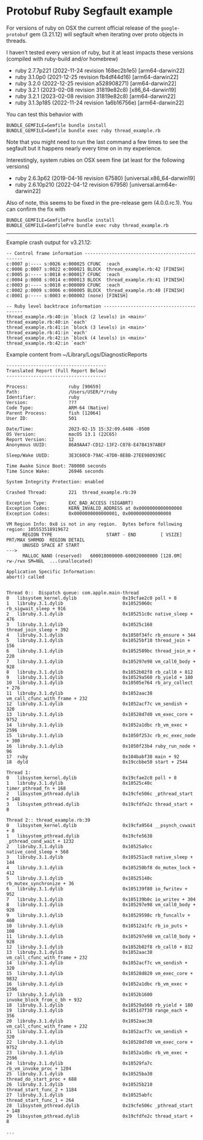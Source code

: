 # Protobuf Ruby Segfault example

For versions of ruby on OSX the current official release of the `google-protobuf` gem (3.21.12) will segfault when iterating over proto objects in threads.

I haven't tested every version of ruby, but it at least impacts these versions (compiled with ruby-build and/or homebrew)

- ruby 2.7.7p221 (2022-11-24 revision 168ec2b1e5) [arm64-darwin22]
- ruby 3.1.0p0 (2021-12-25 revision fb4df44d16) [arm64-darwin22]
- ruby 3.2.0 (2022-12-25 revision a528908271) [arm64-darwin22]
- ruby 3.2.1 (2023-02-08 revision 31819e82c8) [x86_64-darwin19]
- ruby 3.2.1 (2023-02-08 revision 31819e82c8) [arm64-darwin22]
- ruby 3.1.3p185 (2022-11-24 revision 1a6b16756e) [arm64-darwin22]

You can test this behavior with

```
BUNDLE_GEMFILE=Gemfile bundle install
BUNDLE_GEMFILE=Gemfile bundle exec ruby thread_example.rb
```

Note that you might need to run the last command a few times to see the segfault but it happens nearly every time on in my experience.

Interestingly, system rubies on OSX seem fine (at least for the following versions)

- ruby 2.6.3p62 (2019-04-16 revision 67580) [universal.x86_64-darwin19]
- ruby 2.6.10p210 (2022-04-12 revision 67958) [universal.arm64e-darwin22]

Also of note, this seems to be fixed in the pre-release gem (4.0.0.rc.1). You can confirm the fix with

```
BUNDLE_GEMFILE=GemfilePre bundle install
BUNDLE_GEMFILE=GemfilePre bundle exec ruby thread_example.rb 
```

---

Example crash output for v3.21.12:

```
-- Control frame information -----------------------------------------------
c:0007 p:---- s:0026 e:000025 CFUNC  :each
c:0006 p:0007 s:0022 e:000021 BLOCK  thread_example.rb:42 [FINISH]
c:0005 p:---- s:0018 e:000017 CFUNC  :each
c:0004 p:0008 s:0014 e:000013 BLOCK  thread_example.rb:41 [FINISH]
c:0003 p:---- s:0010 e:000009 CFUNC  :each
c:0002 p:0009 s:0006 e:000005 BLOCK  thread_example.rb:40 [FINISH]
c:0001 p:---- s:0003 e:000002 (none) [FINISH]

-- Ruby level backtrace information ----------------------------------------
thread_example.rb:40:in `block (2 levels) in <main>'
thread_example.rb:40:in `each'
thread_example.rb:41:in `block (3 levels) in <main>'
thread_example.rb:41:in `each'
thread_example.rb:42:in `block (4 levels) in <main>'
thread_example.rb:42:in `each'
```

Example content from ~/Library/Logs/DiagnosticReports

```
-------------------------------------
Translated Report (Full Report Below)
-------------------------------------

Process:               ruby [90659]
Path:                  /Users/USER/*/ruby
Identifier:            ruby
Version:               ???
Code Type:             ARM-64 (Native)
Parent Process:        fish [12064]
User ID:               501

Date/Time:             2023-02-15 15:32:09.6486 -0500
OS Version:            macOS 13.1 (22C65)
Report Version:        12
Anonymous UUID:        86A9AA47-CD12-13F2-C078-E4784197ABEF

Sleep/Wake UUID:       3E3C60C0-79AC-47D0-8E8B-27EE980939EC

Time Awake Since Boot: 780000 seconds
Time Since Wake:       26946 seconds

System Integrity Protection: enabled

Crashed Thread:        221  thread_example.rb:39

Exception Type:        EXC_BAD_ACCESS (SIGABRT)
Exception Codes:       KERN_INVALID_ADDRESS at 0x0000000000000008
Exception Codes:       0x0000000000000001, 0x0000000000000008

VM Region Info: 0x8 is not in any region.  Bytes before following region: 105553518919672
      REGION TYPE                    START - END         [ VSIZE] PRT/MAX SHRMOD  REGION DETAIL
      UNUSED SPACE AT START
--->  
      MALLOC_NANO (reserved)   600018000000-600020000000 [128.0M] rw-/rwx SM=NUL  ...(unallocated)

Application Specific Information:
abort() called


Thread 0::  Dispatch queue: com.apple.main-thread
0   libsystem_kernel.dylib        	       0x19cfae2c0 poll + 8
1   libruby.3.1.dylib             	       0x10525060c rb_sigwait_sleep + 916
2   libruby.3.1.dylib             	       0x105251c0c native_sleep + 476
3   libruby.3.1.dylib             	       0x10525c168 thread_join_sleep + 392
4   libruby.3.1.dylib             	       0x1050f34fc rb_ensure + 344
5   libruby.3.1.dylib             	       0x10525bf10 thread_join + 156
6   libruby.3.1.dylib             	       0x1052589bc thread_join_m + 220
7   libruby.3.1.dylib             	       0x105297e98 vm_call0_body + 928
8   libruby.3.1.dylib             	       0x1052b02f8 rb_call0 + 812
9   libruby.3.1.dylib             	       0x10529a560 rb_yield + 180
10  libruby.3.1.dylib             	       0x10505e764 rb_ary_collect + 276
11  libruby.3.1.dylib             	       0x1052aac38 vm_call_cfunc_with_frame + 232
12  libruby.3.1.dylib             	       0x1052acf7c vm_sendish + 320
13  libruby.3.1.dylib             	       0x10528d7d0 vm_exec_core + 9752
14  libruby.3.1.dylib             	       0x1052a1dbc rb_vm_exec + 2596
15  libruby.3.1.dylib             	       0x1050f253c rb_ec_exec_node + 300
16  libruby.3.1.dylib             	       0x1050f23b4 ruby_run_node + 96
17  ruby                          	       0x104babf38 main + 92
18  dyld                          	       0x19ccbbe50 start + 2544

Thread 1:
0   libsystem_kernel.dylib        	       0x19cfae2c0 poll + 8
1   libruby.3.1.dylib             	       0x10525c40c timer_pthread_fn + 168
2   libsystem_pthread.dylib       	       0x19cfe506c _pthread_start + 148
3   libsystem_pthread.dylib       	       0x19cfdfe2c thread_start + 8

Thread 2:: thread_example.rb:39
0   libsystem_kernel.dylib        	       0x19cfa9564 __psynch_cvwait + 8
1   libsystem_pthread.dylib       	       0x19cfe5638 _pthread_cond_wait + 1232
2   libruby.3.1.dylib             	       0x10525a9cc native_cond_sleep + 568
3   libruby.3.1.dylib             	       0x105251ac0 native_sleep + 144
4   libruby.3.1.dylib             	       0x105250bf8 do_mutex_lock + 412
5   libruby.3.1.dylib             	       0x10525140c rb_mutex_synchronize + 36
6   libruby.3.1.dylib             	       0x105139f80 io_fwritev + 952
7   libruby.3.1.dylib             	       0x105139b0c io_writev + 304
8   libruby.3.1.dylib             	       0x105297e98 vm_call0_body + 928
9   libruby.3.1.dylib             	       0x10529598c rb_funcallv + 460
10  libruby.3.1.dylib             	       0x10512a1fc rb_io_puts + 108
11  libruby.3.1.dylib             	       0x105297e98 vm_call0_body + 928
12  libruby.3.1.dylib             	       0x1052b02f8 rb_call0 + 812
13  libruby.3.1.dylib             	       0x1052aac38 vm_call_cfunc_with_frame + 232
14  libruby.3.1.dylib             	       0x1052acf7c vm_sendish + 320
15  libruby.3.1.dylib             	       0x10528d820 vm_exec_core + 9832
16  libruby.3.1.dylib             	       0x1052a1dbc rb_vm_exec + 2596
17  libruby.3.1.dylib             	       0x1052b1600 invoke_block_from_c_bh + 932
18  libruby.3.1.dylib             	       0x10529a560 rb_yield + 180
19  libruby.3.1.dylib             	       0x1051d7f38 range_each + 356
20  libruby.3.1.dylib             	       0x1052aac38 vm_call_cfunc_with_frame + 232
21  libruby.3.1.dylib             	       0x1052acf7c vm_sendish + 320
22  libruby.3.1.dylib             	       0x10528d7d0 vm_exec_core + 9752
23  libruby.3.1.dylib             	       0x1052a1dbc rb_vm_exec + 2596
24  libruby.3.1.dylib             	       0x10529fa7c rb_vm_invoke_proc + 1204
25  libruby.3.1.dylib             	       0x10525ba30 thread_do_start_proc + 688
26  libruby.3.1.dylib             	       0x10525b210 thread_start_func_2 + 1184
27  libruby.3.1.dylib             	       0x10525abfc thread_start_func_1 + 264
28  libsystem_pthread.dylib       	       0x19cfe506c _pthread_start + 148
29  libsystem_pthread.dylib       	       0x19cfdfe2c thread_start + 8

...
```
